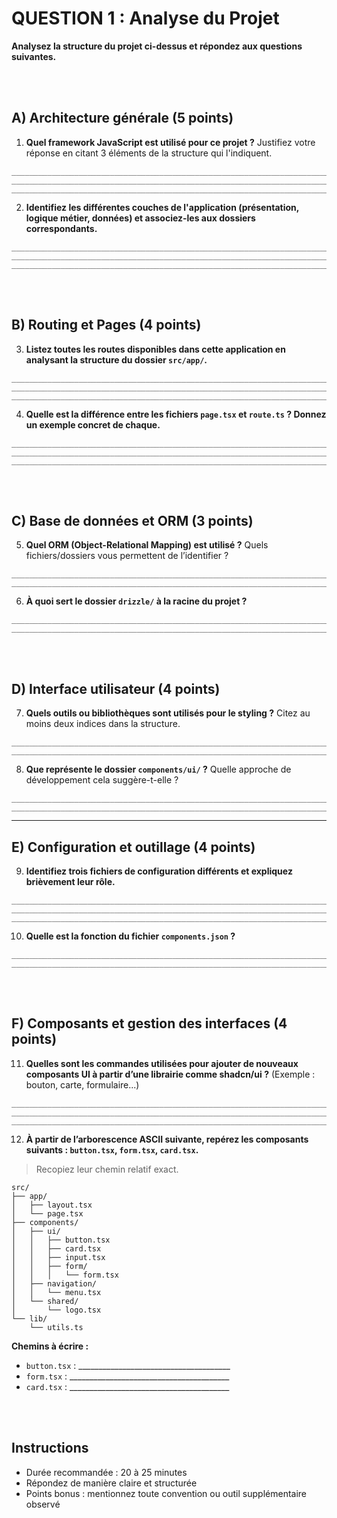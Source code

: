 # QUESTION 1 : Analyse du Projet

**Analysez la structure du projet ci-dessus et répondez aux questions suivantes.**

<br/>
<br/>

## A) Architecture générale (5 points)

1. **Quel framework JavaScript est utilisé pour ce projet ?**
   Justifiez votre réponse en citant 3 éléments de la structure qui l'indiquent.

```
___________________________________________________________________________  
___________________________________________________________________________  
___________________________________________________________________________  
```

2. **Identifiez les différentes couches de l'application (présentation, logique métier, données) et associez-les aux dossiers correspondants.**

```
___________________________________________________________________________  
___________________________________________________________________________  
___________________________________________________________________________  
```

<br/>
<br/>


## B) Routing et Pages (4 points)

3. **Listez toutes les routes disponibles dans cette application en analysant la structure du dossier `src/app/`.**

```
___________________________________________________________________________  
___________________________________________________________________________  
___________________________________________________________________________  
```

4. **Quelle est la différence entre les fichiers `page.tsx` et `route.ts` ? Donnez un exemple concret de chaque.**

```
___________________________________________________________________________  
___________________________________________________________________________  
___________________________________________________________________________  
```

<br/>
<br/>


## C) Base de données et ORM (3 points)

5. **Quel ORM (Object-Relational Mapping) est utilisé ?**
   Quels fichiers/dossiers vous permettent de l’identifier ?

```
___________________________________________________________________________  
___________________________________________________________________________  
```

6. **À quoi sert le dossier `drizzle/` à la racine du projet ?**

```
___________________________________________________________________________  
___________________________________________________________________________  
```

<br/>
<br/>


## D) Interface utilisateur (4 points)

7. **Quels outils ou bibliothèques sont utilisés pour le styling ?**
   Citez au moins deux indices dans la structure.

```
___________________________________________________________________________  
___________________________________________________________________________  
```

8. **Que représente le dossier `components/ui/` ?**
   Quelle approche de développement cela suggère-t-elle ?

```
___________________________________________________________________________  
___________________________________________________________________________  
```

---

## E) Configuration et outillage (4 points)

9. **Identifiez trois fichiers de configuration différents et expliquez brièvement leur rôle.**

```
___________________________________________________________________________  
___________________________________________________________________________  
___________________________________________________________________________  
```

10. **Quelle est la fonction du fichier `components.json` ?**

```
___________________________________________________________________________  
___________________________________________________________________________  
```

<br/>
<br/>


## F) Composants et gestion des interfaces (4 points)

11. **Quelles sont les commandes utilisées pour ajouter de nouveaux composants UI à partir d’une librairie comme shadcn/ui ?**
    (Exemple : bouton, carte, formulaire...)

```
___________________________________________________________________________  
___________________________________________________________________________  
___________________________________________________________________________  
```

12. **À partir de l’arborescence ASCII suivante, repérez les composants suivants : `button.tsx`, `form.tsx`, `card.tsx`.**

> Recopiez leur chemin relatif exact.

```
src/  
├── app/  
│   ├── layout.tsx  
│   └── page.tsx  
├── components/  
│   ├── ui/  
│   │   ├── button.tsx  
│   │   ├── card.tsx  
│   │   ├── input.tsx  
│   │   ├── form/  
│   │   │   └── form.tsx  
│   ├── navigation/  
│   │   └── menu.tsx  
│   └── shared/  
│       └── logo.tsx  
└── lib/  
    └── utils.ts
```

**Chemins à écrire :**

* `button.tsx` : \_\_\_\_\_\_\_\_\_\_\_\_\_\_\_\_\_\_\_\_\_\_\_\_\_\_\_\_\_\_\_\_\_\_\_\_\_\_
* `form.tsx` : \_\_\_\_\_\_\_\_\_\_\_\_\_\_\_\_\_\_\_\_\_\_\_\_\_\_\_\_\_\_\_\_\_\_\_\_\_\_\_\_
* `card.tsx` : \_\_\_\_\_\_\_\_\_\_\_\_\_\_\_\_\_\_\_\_\_\_\_\_\_\_\_\_\_\_\_\_\_\_\_\_\_\_\_\_

<br/>
<br/>


## Instructions

* Durée recommandée : 20 à 25 minutes
* Répondez de manière claire et structurée
* Points bonus : mentionnez toute convention ou outil supplémentaire observé


